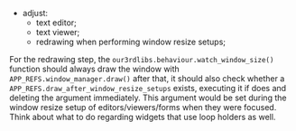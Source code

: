 - adjust:
  - text editor;
  - text viewer;
  - redrawing when performing window resize setups;

For the redrawing step, the `our3rdlibs.behaviour.watch_window_size()` function should always draw the window with `APP_REFS.window_manager.draw()` after that, it should also check whether a `APP_REFS.draw_after_window_resize_setups` exists, executing it if does and deleting the argument immediately. This argument would be set during the window resize setup of editors/viewers/forms when they were focused. Think about what to do regarding widgets that use loop holders as well.
